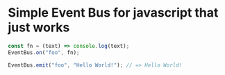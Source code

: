 # Simple Event Bus for javascript that just works

```javascript
const fn = (text) => console.log(text);
EventBus.on("foo", fn);

EventBus.emit("foo", "Hello World!"); // => Hello World!
```

